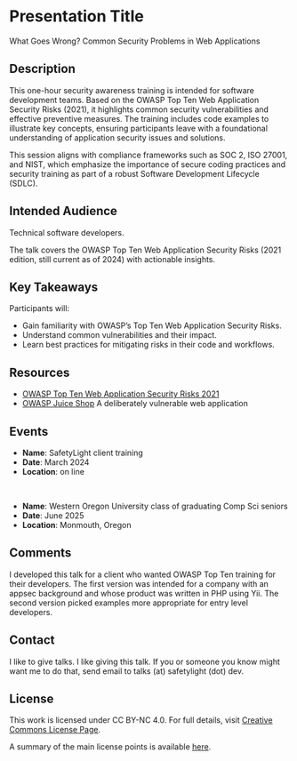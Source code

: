 # Presentation Title
What Goes Wrong? Common Security Problems in Web Applications

## Description
This one-hour security awareness training is intended for software development teams. Based on the OWASP Top Ten Web Application Security Risks (2021), it highlights common security vulnerabilities and effective preventive measures. The training includes code examples to illustrate key concepts, ensuring participants leave with a foundational understanding of application security issues and solutions.

This session aligns with compliance frameworks such as SOC 2, ISO 27001, and NIST, which emphasize the importance of secure coding practices and security training as part of a robust Software Development Lifecycle (SDLC).

## Intended Audience
Technical software developers.

The talk covers the OWASP Top Ten Web Application Security Risks (2021 edition, still current as of 2024) with actionable insights.

## Key Takeaways
Participants will:
- Gain familiarity with OWASP’s Top Ten Web Application Security Risks.
- Understand common vulnerabilities and their impact.
- Learn best practices for mitigating risks in their code and workflows.

## Resources
- [OWASP Top Ten Web Application Security Risks 2021](https://owasp.org/Top10/)
- [OWASP Juice Shop](https://owasp.org/www-project-juice-shop/) A deliberately vulnerable web application

## Events
- **Name**: SafetyLight client training
- **Date**: March 2024
- **Location**: on line

<br>

- **Name**: Western Oregon University class of graduating Comp Sci seniors
- **Date**: June 2025
- **Location**: Monmouth, Oregon

## Comments
I developed this talk for a client who wanted OWASP Top Ten training for their developers. The first version was 
intended for a company with an appsec background and whose product was written in PHP using Yii. The second version
picked examples more appropriate for entry level developers.

## Contact
I like to give talks. I like giving this talk. If you or someone you know might want me to do that, send email to talks (at) safetylight (dot) dev.

## License
This work is licensed under CC BY-NC 4.0. For full details, visit [Creative Commons License Page](https://creativecommons.org/licenses/by-nc/4.0/).

A summary of the main license points is available [here](https://creativecommons.org/licenses/by-nc/4.0/).